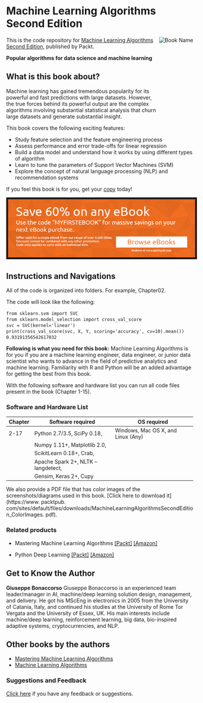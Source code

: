 # Machine Learning Algorithms Second Edition

<a href="https://www.packtpub.com/big-data-and-business-intelligence/machine-learning-algorithms-second-edition?utm_source=github&utm_medium=reposiory"><img src="https://d255esdrn735hr.cloudfront.net/sites/default/files/imagecache/ppv4_main_book_cover/B10943_MockupCoverNew.png" alt="Book Name" height="256px" align="right"></a>

This is the code repository for [Machine Learning Algorithms Second Edition](https://www.packtpub.com/big-data-and-business-intelligence/machine-learning-algorithms-second-edition?utm_source=github&utm_medium=reposiory), published by Packt.

**Popular algorithms for data science and machine learning**

## What is this book about?
Machine learning has gained tremendous popularity for its powerful and fast predictions with large datasets. However, the true forces behind its powerful output are the complex algorithms involving substantial statistical analysis that churn large datasets and generate substantial insight.

This book covers the following exciting features: 
* Study feature selection and the feature engineering process
* Assess performance and error trade-offs for linear regression
* Build a data model and understand how it works by using different types of algorithm
* Learn to tune the parameters of Support Vector Machines (SVM)
* Explore the concept of natural language processing (NLP) and recommendation systems

If you feel this book is for you, get your [copy](https://www.amazon.com/dp/1789347998) today!

<a href="https://www.packtpub.com/?utm_source=github&utm_medium=banner&utm_campaign=GitHubBanner"><img src="https://raw.githubusercontent.com/PacktPublishing/GitHub/master/GitHub.png" 
alt="https://www.packtpub.com/" border="5" /></a>


## Instructions and Navigations
All of the code is organized into folders. For example, Chapter02.

The code will look like the following:
```
from sklearn.svm import SVC
from sklearn.model_selection import cross_val_score
svc = SVC(kernel='linear')
print(cross_val_score(svc, X, Y, scoring='accuracy', cv=10).mean())
0.93191356542617032
```

**Following is what you need for this book:**
Machine Learning Algorithms is for you if you are a machine learning engineer, data engineer, or junior data scientist who wants to advance in the field of predictive analytics and machine learning. Familiarity with R and Python will be an added advantage for getting the best from this book.

With the following software and hardware list you can run all code files present in the book (Chapter 1-15).

### Software and Hardware List

| Chapter  | Software required                   | OS required                        |
| -------- | ------------------------------------| -----------------------------------|
| 2-17     | Python 2.7/3.5, SciPy 0.18,         | Windows, Mac OS X, and Linux (Any) |
|          | Numpy 1.11+, Matplotlib 2.0,        |                                    |
|          | ScikitLearn 0.18+, Crab,            |                                    |
|          | Apache Spark 2+, NLTK –langdetect,  |                                    |
|          | Gensim, Keras 2+, Cupy              |                                    |
                             


We also provide a PDF file that has color images of the screenshots/diagrams used in this book. [Click here to download it](https://www. packtpub. com/sites/default/files/downloads/MachineLearningAlgorithmsSecondEdition_ColorImages. pdf).


### Related products <Other books you may enjoy>
* Mastering Machine Learning Algorithms [[Packt]](https://www.packtpub.com/big-data-and-business-intelligence/mastering-machine-learning-algorithms?utm_source=github&utm_medium=repository&utm_campaign=9781788621113) [[Amazon]](https://www.amazon.com/dp/1788621115)

* Python Deep Learning [[Packt]](https://www.packtpub.com/big-data-and-business-intelligence/python-deep-learning?utm_source=github&utm_medium=repository&utm_campaign=9781786464453) [[Amazon]](https://www.amazon.com/dp/1786464454)

## Get to Know the Author
**Giuseppe Bonaccorso**
Giuseppe Bonaccorso is an experienced team leader/manager in AI, machine/deep learning solution design, management, and delivery. He got his MScEng in electronics in 2005 from the University of Catania, Italy, and continued his studies at the University of Rome Tor Vergata and the University of Essex, UK. His main interests include machine/deep learning, reinforcement learning, big data, bio-inspired adaptive systems, cryptocurrencies, and NLP.



## Other books by the authors
* [Mastering Machine Learning Algorithms](https://www.packtpub.com/big-data-and-business-intelligence/mastering-machine-learning-algorithms?utm_source=github&utm_medium=repository&utm_campaign=9781788621113)
* [Machine Learning Algorithms](https://www.packtpub.com/big-data-and-business-intelligence/machine-learning-algorithms?utm_source=github&utm_medium=repository&utm_campaign=9781785889622)

### Suggestions and Feedback
[Click here](https://docs.google.com/forms/d/e/1FAIpQLSdy7dATC6QmEL81FIUuymZ0Wy9vH1jHkvpY57OiMeKGqib_Ow/viewform) if you have any feedback or suggestions.
